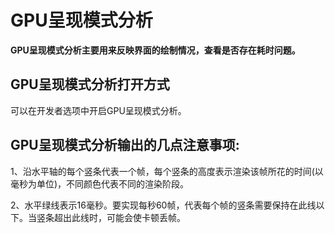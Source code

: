 # GPU呈现模式分析

**GPU呈现模式分析主要用来反映界面的绘制情况，查看是否存在耗时问题。**

## GPU呈现模式分析打开方式

可以在开发者选项中开启GPU呈现模式分析。

## GPU呈现模式分析输出的几点注意事项:

1、沿水平轴的每个竖条代表一个帧，每个竖条的高度表示渲染该帧所花的时间(以毫秒为单位)，不同颜色代表不同的渲染阶段。

2、水平绿线表示16毫秒。要实现每秒60帧，代表每个帧的竖条需要保持在此线以下。当竖条超出此线时，可能会使卡顿丢帧。

